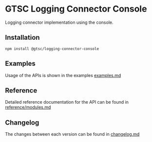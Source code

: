 # GTSC Logging Connector Console

Logging connector implementation using the console.

## Installation

```shell
npm install @gtsc/logging-connector-console
```

## Examples

Usage of the APIs is shown in the examples [examples.md](examples.md)

## Reference

Detailed reference documentation for the API can be found in [reference/modules.md](reference/modules.md)

## Changelog

The changes between each version can be found in [changelog.md](changelog.md)

